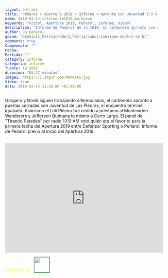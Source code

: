 ```yaml
---
layout: entrada
title: "Peñarol > Apertura 2019 > Informe > Apronte con Juventud 3:3 y Quién es el favorito el domingo Defensor o Peñarol?"
name: 2019-02-14-informe-la1010.markdown
keywords: "Fútbol, Apertura 2019, Peñarol, Informe, Video"
description: "Informe de Peñarol de la 1010, el carbonero aprontó con Juventud con equipos mixtos de titulares y suplentes, 2 tiempos de 45 y terminó 3 a 3, además el panel de tirando paredes votó quien era el favorito para Defensor Sporting vs Peñarol en la primera fecha del Apertura 2019"
author: CA peñarol
gosne: "Grêmio[1_Matriarcado|1_Patriarcado]:Conviven dentro de Êl"
comments: true
Campeonato: ""
Fecha:
Partido: ""
category: informe
categoria: informe
fuente: la 1010
duracion: "05:27 minutos"
image1: https://i.imgur.com/M9XKTA5.jpg
Video: true
date: 2019-02-14 11:30:00 +01:00:00
---
```


Gargano y Novik siguen trabajando diferenciados, el carbonero apronto a puertas cerradas con Juventud de Las Piedras, el encuentro terminó igualado. Asimismo el Loli Piñeiro fue cedido a préstamo al Montevideo Wanderers y Jefferson Quintana lo mismo a Cerro Largo. El panel de "Tirando Paredes" por radio 1010 AM votó quién era el favorito para la primera fecha del Apertura 2019 entre Defensor Sporting o Peñarol. Informe de Peñarol previo al inicio del Apertura 2019.

<br>

<iframe width="521" height="360" src="https://www.youtube.com/embed/VeBNg-SIweg" frameborder="0" allow="accelerometer; autoplay; encrypted-media; gyroscope; picture-in-picture" allowfullscreen></iframe>

<span style="color:yellow;">grabado con</span> <a href="http://ffmpeg.org"><img src="{{ site.url }}/images/ffmpeg.png" width="50px" style="border:1px solid green;vertical-align: sub;margin-left:7px;"></a>
